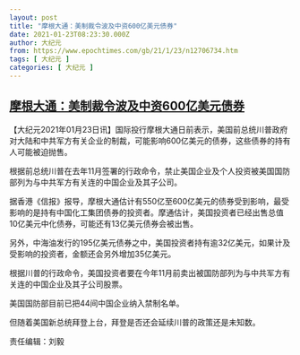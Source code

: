 ```yaml
---
layout: post
title: "摩根大通：美制裁令波及中资600亿美元债券"
date: 2021-01-23T08:23:30.000Z
author: 大纪元
from: https://www.epochtimes.com/gb/21/1/23/n12706734.htm
tags: [ 大纪元 ]
categories: [ 大纪元 ]
---
```

<!--1611390210000-->
[摩根大通：美制裁令波及中资600亿美元债券](https://www.epochtimes.com/gb/21/1/23/n12706734.htm)
------

<div>
<p>【大纪元2021年01月23日讯】国际投行摩根大通日前表示，美国前总统川普政府对大陆和中共军方有关企业的制裁，可能影响600亿美元的债券，这些债券的持有人可能被迫抛售。</p><p>根据前总统川普在去年11月签署的行政命令，禁止美国企业及个人投资被美国国防部列为与中共军方有关连的中国企业及其子公司。</p><p>据香港《信报》报导，摩根大通估计有550亿至600亿美元的债券受到影响，最受影响的是持有中国化工集团债券的投资者。摩通估计，美国投资者已经出售总值10亿美元中化债券，可能还有13亿美元债券会被出售。</p><p>另外，中海油发行的195亿美元债券之中，美国投资者持有逾32亿美元，如果计及受影响的投资者，金额还会另外增加35亿美元。</p><p>根据川普的行政命令，美国投资者要在今年11月前卖出被国防部列为与中共军方有关连的中国企业及其子公司股票。</p><p>美国国防部目前已把44间中国企业纳入禁制名单。</p><p>但随着美国新总统拜登上台，拜登是否还会延续川普的政策还是未知数。</p><p>责任编辑：刘毅</p>
</div>
